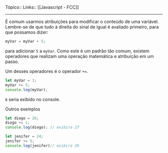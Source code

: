 Tópico::
Links:: [[Javascript - FCC]]

---
É comum usarmos atribuições para modificar o conteúdo de uma variável. Lembre-se de que tudo à direita do sinal de igual é avaliado primeiro, para que possamos dizer:

```js
myVar = myVar + 5;
```

para adicionar `5` a `myVar`. Como este é um padrão tão comum, existem operadores que realizam uma operação matemática e atribuição em um passo.

Um desses operadores é o operador `+=`.

```js
let myVar = 1;
myVar += 5;
console.log(myVar);
```

`6` seria exibido no console.

Outros exemplos

```js
let diogo = 26;
diogo += 1;
console.log(diogo); // exibira 27

let jenifer = 24;
jenifer += 5;
console.log(jenifer)// exibira 29

```